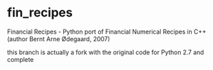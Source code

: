 # fin_recipes
Financial Recipes - Python port of Financial Numerical Recipes in C++ (author Bernt Arne Ødegaard, 2007)

this branch is actually a fork with the original code for Python 2.7 and complete
